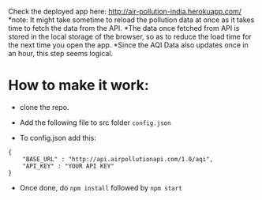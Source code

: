 Check the deployed app here: http://air-pollution-india.herokuapp.com/
*note: It might take sometime to reload the pollution data at once as it takes time to fetch the data from the API.
*The data once fetched from API is stored in the local storage of the browser, so as to reduce the load time for the next time you open the app.
*Since the AQI Data also updates once in an hour, this step seems logical.

# How to make it work:

- clone the repo.
- Add the following file to src folder
```config.json```

- To config.json add this:
```
{
    "BASE_URL" : "http://api.airpollutionapi.com/1.0/aqi",
    "API_KEY" : "YOUR API KEY"
}
```

- Once done, do ```npm install``` followed by ```npm start```
